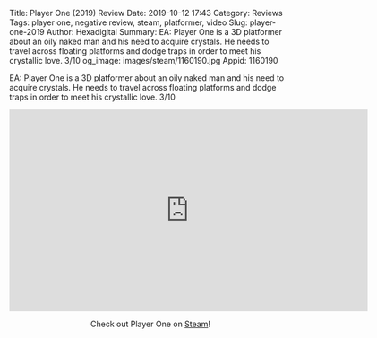Title: Player One (2019) Review
Date: 2019-10-12 17:43
Category: Reviews
Tags: player one, negative review, steam, platformer, video
Slug: player-one-2019
Author: Hexadigital
Summary: EA: Player One is a 3D platformer about an oily naked man and his need to acquire crystals. He needs to travel across floating platforms and dodge traps in order to meet his crystallic love. 3/10
og_image: images/steam/1160190.jpg
Appid: 1160190

EA: Player One is a 3D platformer about an oily naked man and his need to acquire crystals. He needs to travel across floating platforms and dodge traps in order to meet his crystallic love. 3/10

<center><iframe src="https://www.youtube.com/embed/FEhotxC3lJ8?feature=oembed" allow="accelerometer; autoplay; encrypted-media; gyroscope; picture-in-picture" width="640" height="360" frameborder="0"></iframe>

Check out Player One on [Steam](https://store.steampowered.com/app/1160190/?curator_clanid=34633900)!</center>